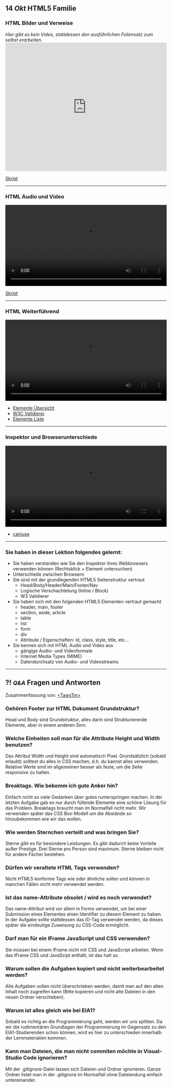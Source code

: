 ## **14 _Okt_** HTML5 Familie

### HTML Bilder und Verweise

_Hier gibt es kein Video, stattdessen den ausführlichen Foliensatz zum selbst erarbeiten._
<embed src="https://scheuerle.net/lehre/gis/scripts/01_GIS-EIA1-3-HTML-Bilder-Verweise.pdf" type="application/pdf" width="100%" height = "400px"/>

[Skript](https://scheuerle.net/lehre/gis/scripts/01_GIS-EIA1-3-HTML-Bilder-Verweise.pdf)

---

### HTML Audio und Video
<video controls width="100%"> 
    <source src="https://scheuerle.net/lehre/gis/videos/02_GIS-EIA1-HTML-AV.mp4" type="video/mp4"> 
    <a href="https://scheuerle.net/lehre/gis/videos/02_GIS-EIA1-HTML-AV.mp4">Zum Video</a>
</video>

[Skript](https://scheuerle.net/lehre/gis/scripts/02_GIS-EIA1-HTML-AV.pdf)

---

### HTML Weiterführend
<video controls width="100%"> 
    <source src="https://scheuerle.net/lehre/gis/videos/02_HTML_Weiterführend.mp4" type="video/mp4"> 
    <a href="https://scheuerle.net/lehre/gis/videos/02_HTML_Weiterführend.mp4">Zum Video</a>
</video>

- [Elemente Übersicht](https://wiki.selfhtml.org/extensions/Selfhtml/example.php/Beispiel:HTML-Kategorien.html)
- [W3C Validierer](http://validator.w3.org/)
- [Elemente Liste](https://developer.mozilla.org/de/docs/Web/HTML/HTML5/HTML5_element_list)


---

### Inspektor und Browserunterschiede
<video controls width="100%"> 
    <source src="https://scheuerle.net/lehre/gis/videos/02_Inspektor_Browserunterschiede.mp4" type="video/mp4"> 
    <a href="https://scheuerle.net/lehre/gis/videos/02_Inspektor_Browserunterschiede.mp4">Zum Video</a>
</video>

- [caniuse](https://caniuse.com)

---

### Sie haben in dieser Lektion folgendes gelernt:
- Sie haben verstanden wie Sie den Inspektor ihres Webbrowsers verwenden können (Rechtsklick + Element untersuchen)
- Unterschiede zwischen Browsern
- Sie sind mit der grundlegenden HTML5 Seitenstruktur vertraut
  - Head/Body/Header/Main/Footer/Nav
  - Logische Verschachtelung (Inline / Block)
  - W3 Validierer
- Sie haben sich mit den folgenden HTML5 Elementen vertraut gemacht
  - header, main, footer
  - section, aside, article
  - table
  - list
  - form
  - div
  - Attribute / Eigenschaften: id, class, style, title, etc…
- Sie kennen sich mit HTML Audio und Video aus
  - gängige Audio- und Videoformate
  - Internet Media Types (MIME)
  - Datendurchsatz von Audio- und Videostreams

---

## **?! _<small>Q&A</small>_** Fragen und Antworten

Zusammenfassung von: [&lt;TawsTm&gt;](https://github.com/TawsTm)

### Gehören Footer zur HTML Dokument Grundstruktur?
Head und Body sind Grundstruktur, alles darin sind Strukturierende Elemente, aber in einem anderen Sinn. 

### Welche Einheiten soll man für die Attribute Height und Width benutzen?
Das Attribut Width und Height sind automatisch Pixel. Grundsätzlich (sobald erlaubt) solltest du alles in CSS machen, d.h. du kannst alles verwenden. Relative Werte sind im allgemeinen besser als feste, um die Seite responsive zu halten.

### Breaktags. Wie bekomm ich gute Anker hin?
Einfach nicht so viele Gedanken über gutes runterspringen machen. In der letzten Aufgabe gab es nur durch füllende Elemente eine schöne Lösung für das Problem. 
Breaktags braucht man im Normalfall nicht mehr. Wir verwenden später das CSS Box-Modell um die Abstände so hinzubekommen wie wir das wollen.

### Wie werden Sternchen verteilt und was bringen Sie?
Sterne gibt es für besondere Leistungen. Es gibt dadurch keine Vorteile außer Prestige. Drei Sterne pro Person sind maximum. Sterne bleiben nicht für andere Fächer bestehen.

### Dürfen wir veraltete HTML Tags verwenden?
Nicht HTML5 konforme Tags wie <font> oder ähnliche sollen und können in manchen Fällen nicht mehr verwendet werden.

### Ist das name-Attribute obsolet / wird es noch verwendet?
Das name-Attribut wird vor allem in Forms verwendet, um bei einer Submission eines Elementes einen Identifier zu diesem Element zu haben. In der Aufgabe sollte stattdessen das ID-Tag verwendet werden, da dieses später die eindeutige Zuweisung zu CSS-Code ermöglicht.

### Darf man für ein IFrame JavaScript und CSS verwenden?
Sie müssen bei einem IFrame nicht mit CSS und JavaScript arbeiten. Wenn das IFrame CSS und JavaScipt enthält, ist das halt so.

### Warum sollen die Aufgaben kopiert und nicht weiterbearbeitet werden?
Alte Aufgaben sollen nicht überschrieben werden, damit man auf den alten Inhalt noch zugreifen kann (Bitte kopieren und nicht alte Dateien in den neuen Ordner verschieben). 

### Warum ist alles gleich wie bei EIA1?
Sobald es richtig an die Programmierung geht, werden wir uns splitten. Da wir die rudimentären Grundlagen der Programmierung im Gegensatz zu den EIA1-Studierenden schon können, wird es hier zu unterschieden innerhalb der Lernmaterialien kommen.

### Kann man Dateien, die man nicht commiten möchte in Visual-Studio Code ignorieren?
Mit der .gitignore-Datei lassen sich Dateien und Ordner ignorieren. Ganze Ordner listet man in der .gitignore im Normalfall ohne Dateiendung einfach untereinander.
